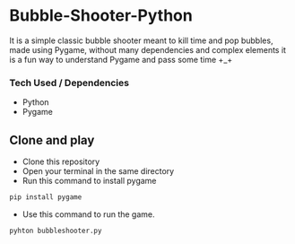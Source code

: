 # Bubble-Shooter-Python
It is a simple classic bubble shooter meant to kill time and pop bubbles, made using Pygame, without many dependencies and complex elements it is a fun way to understand Pygame and pass some time +_+ 

### Tech Used / Dependencies
- Python
- Pygame

## Clone and play
- Clone this repository
- Open your terminal in the same directory
- Run this command to install pygame
```bash
pip install pygame
```
- Use this command to run the game.
```bash
pyhton bubbleshooter.py
```
